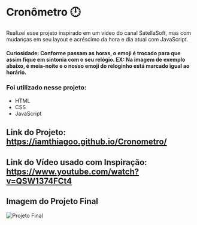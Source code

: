 # Cronômetro :clock12:

Realizei esse projeto inspirado em um vídeo do canal SatellaSoft, mas com mudanças em seu layout e acréscimo da hora e dia atual com JavaScript. 

#### Curiosidade: Conforme passam as horas, o emoji é trocado para que assim fique em sintonia com o seu relógio. EX: Na imagem de exemplo abaixo, é meia-noite e o nosso emoji do reloginho está marcado igual ao horário.

### Foi utilizado nesse projeto:
- HTML
- CSS
- JavaScript

## Link do Projeto: https://iamthiagoo.github.io/Cronometro/
## Link do Vídeo usado com Inspiração: https://www.youtube.com/watch?v=QSW1374FCt4

## Imagem do Projeto Final

![Projeto Final](https://user-images.githubusercontent.com/69599810/119213250-21354f00-ba94-11eb-8ab0-391477c95fae.jpg)
